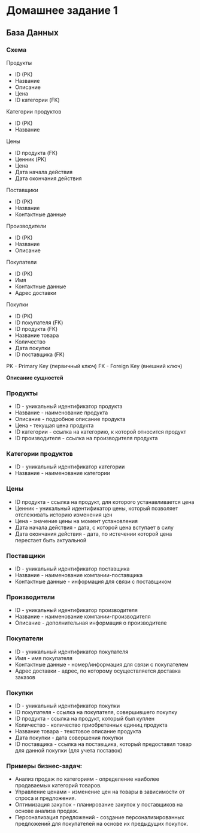 # Домашнее задание 1

## База Данных

### Схема
Продукты
- ID (PK)
- Название
- Описание
- Цена
- ID категории (FK)

Категории продуктов
- ID (PK)
- Название

Цены
- ID продукта (FK)
- Ценник (PK)
- Цена
- Дата начала действия
- Дата окончания действия

Поставщики
- ID (PK)
- Название
- Контактные данные

Производители
- ID (PK)
- Название
- Описание

Покупатели
- ID (PK)
- Имя
- Контактные данные
- Адрес доставки

Покупки
- ID (PK)
- ID покупателя (FK)
- ID продукта (FK)
- Название товара
- Количество
- Дата покупки
- ID поставщика (FK)

PK - Primary Key (первичный ключ)
FK - Foreign Key (внешний ключ)

**Описание сущностей**

### Продукты
* ID - уникальный идентификатор продукта
* Название - наименование продукта
* Описание - подробное описание продукта
* Цена - текущая цена продукта
* ID категории - ссылка на категорию, к которой относится продукт
* ID производителя - ссылка на производителя продукта
### Категории продуктов
* ID - уникальный идентификатор категории
* Название - наименование категории

### Цены
* ID продукта - ссылка на продукт, для которого устанавливается цена
* Ценник - уникальный идентификатор цены, который позволяет отслеживать историю изменения цен
* Цена - значение цены на момент установления
* Дата начала действия - дата, с которой цена вступает в силу
* Дата окончания действия - дата, по истечении которой цена перестает быть актуальной

### Поставщики
* ID - уникальный идентификатор поставщика
* Название - наименование компании-поставщика
* Контактные данные - информация для связи с поставщиком

### Производители
* ID - уникальный идентификатор производителя
* Название - наименование компании-производителя
* Описание - дополнительная информация о производителе

### Покупатели
* ID - уникальный идентификатор покупателя
* Имя - имя покупателя
* Контактные данные - номер/информация для связи с покупателем
* Адрес доставки - адрес, по которому осуществляется доставка заказов

### Покупки
* ID - уникальный идентификатор покупки
* ID покупателя - ссылка на покупателя, совершившего покупку
* ID продукта - ссылка на продукт, который был куплен
* Количество - количество приобретенных единиц продукта
* Название товара - текстовое описание продукта
* Дата покупки - дата совершения покупки
* ID поставщика - ссылка на поставщика, который предоставил товар для данной покупки (для учета поставок)

### Примеры бизнес-задач:
* Анализ продаж по категориям - определение наиболее продаваемых категорий товаров.
* Управление ценами - изменение цен на товары в зависимости от спроса и предложения.
* Оптимизация закупок - планирование закупок у поставщиков на основе анализа продаж.
* Персонализация предложений - создание персонализированных предложений для покупателей на основе их предыдущих покупок.